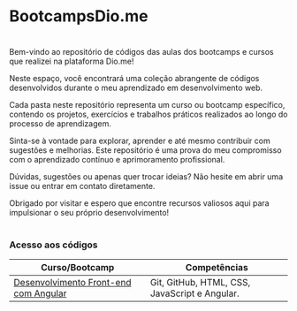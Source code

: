 # BootcampsDio.me
#

Bem-vindo ao repositório de códigos das aulas dos bootcamps e cursos que realizei na plataforma Dio.me!

Neste espaço, você encontrará uma coleção abrangente de códigos desenvolvidos durante o meu aprendizado em desenvolvimento web.

Cada pasta neste repositório representa um curso ou bootcamp específico, contendo os projetos, exercícios e trabalhos práticos realizados ao longo do processo de aprendizagem.

Sinta-se à vontade para explorar, aprender e até mesmo contribuir com sugestões e melhorias. Este repositório é uma prova do meu compromisso com o aprendizado contínuo e aprimoramento profissional.

Dúvidas, sugestões ou apenas quer trocar ideias? Não hesite em abrir uma issue ou entrar em contato diretamente.

Obrigado por visitar e espero que encontre recursos valiosos aqui para impulsionar o seu próprio desenvolvimento!
#
### Acesso aos códigos

| Curso/Bootcamp | Competências |
| -------------- | --------- |
| [Desenvolvimento Front-end com Angular](https://github.com/izabelydev/BootcampsDio.me/tree/main/Desenvolvimento%20Frontend%20com%20Angular) | Git, GitHub, HTML, CSS, JavaScript e Angular. |

